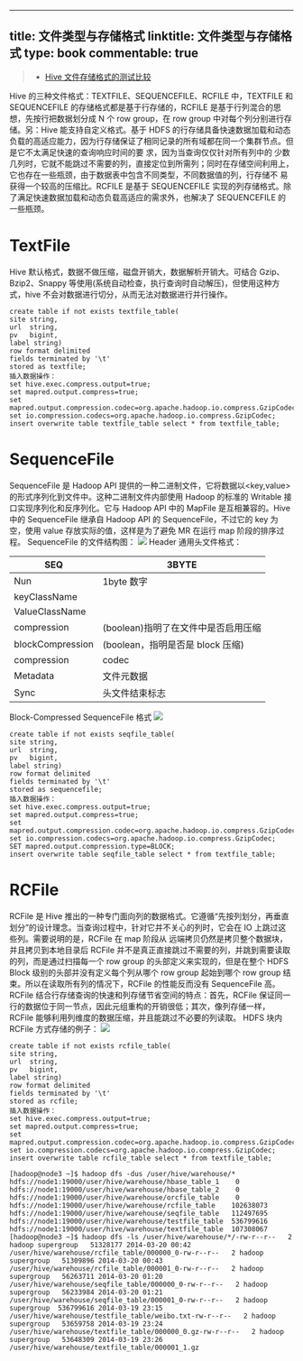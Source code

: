 
---
title: 文件类型与存储格式
linktitle: 文件类型与存储格式
type: book
commentable: true
---

> - [Hive 文件存储格式的测试比较](http://yugouai.iteye.com/blog/1851606)

Hive 的三种文件格式：TEXTFILE、SEQUENCEFILE、RCFILE 中，TEXTFILE 和 SEQUENCEFILE 的存储格式都是基于行存储的，RCFILE 是基于行列混合的思想，先按行把数据划分成 N 个 row group，在 row group 中对每个列分别进行存储。另：Hive 能支持自定义格式。基于 HDFS 的行存储具备快速数据加载和动态负载的高适应能力，因为行存储保证了相同记录的所有域都在同一个集群节点。但是它不太满足快速的查询响应时间的要 求，因为当查询仅仅针对所有列中的 少数几列时，它就不能跳过不需要的列，直接定位到所需列；同时在存储空间利用上，它也存在一些瓶颈，由于数据表中包含不同类型，不同数据值的列，行存储不 易获得一个较高的压缩比。RCFILE 是基于 SEQUENCEFILE 实现的列存储格式。除了满足快速数据加载和动态负载高适应的需求外，也解决了 SEQUENCEFILE 的一些瓶颈。

# TextFile

Hive 默认格式，数据不做压缩，磁盘开销大，数据解析开销大。可结合 Gzip、Bzip2、Snappy 等使用(系统自动检查，执行查询时自动解压)，但使用这种方式，hive 不会对数据进行切分，从而无法对数据进行并行操作。

```
create table if not exists textfile_table(
site string,
url  string,
pv   bigint,
label string)
row format delimited
fields terminated by '\t'
stored as textfile;
插入数据操作：
set hive.exec.compress.output=true;
set mapred.output.compress=true;
set mapred.output.compression.codec=org.apache.hadoop.io.compress.GzipCodec;
set io.compression.codecs=org.apache.hadoop.io.compress.GzipCodec;
insert overwrite table textfile_table select * from textfile_table;
```

# SequenceFile

SequenceFile 是 Hadoop API 提供的一种二进制文件，它将数据以<key,value>的形式序列化到文件中。这种二进制文件内部使用 Hadoop 的标准的 Writable 接口实现序列化和反序列化。它与 Hadoop API 中的 MapFile 是互相兼容的。Hive 中的 SequenceFile 继承自 Hadoop API 的 SequenceFile，不过它的 key 为空，使用 value 存放实际的值，这样是为了避免 MR 在运行 map 阶段的排序过程。
SequenceFile 的文件结构图：
![](http://dl.iteye.com/upload/attachment/0083/5096/d0399873-2c9e-3923-ab50-93644d9b8138.jpg)
Header 通用头文件格式：

| SEQ              | 3BYTE                               |
| ---------------- | ----------------------------------- |
| Nun              | 1byte 数字                          |
| keyClassName     |                                     |
| ValueClassName   |                                     |
| compression      | (boolean)指明了在文件中是否启用压缩 |
| blockCompression | (boolean，指明是否是 block 压缩)    |
| compression      | codec                               |
| Metadata         | 文件元数据                          |
| Sync             | 头文件结束标志                      |

Block-Compressed SequenceFile 格式
![](http://dl.iteye.com/upload/attachment/0083/5099/cd8a8be6-a2e4-39c8-a598-357278f1e336.jpg)

```
create table if not exists seqfile_table(
site string,
url  string,
pv   bigint,
label string)
row format delimited
fields terminated by '\t'
stored as sequencefile;
插入数据操作：
set hive.exec.compress.output=true;
set mapred.output.compress=true;
set mapred.output.compression.codec=org.apache.hadoop.io.compress.GzipCodec;
set io.compression.codecs=org.apache.hadoop.io.compress.GzipCodec;
SET mapred.output.compression.type=BLOCK;
insert overwrite table seqfile_table select * from textfile_table;
```

# RCFile

RCFile 是 Hive 推出的一种专门面向列的数据格式。它遵循“先按列划分，再垂直划分”的设计理念。当查询过程中，针对它并不关心的列时，它会在 IO 上跳过这些列。需要说明的是，RCFile 在 map 阶段从 远端拷贝仍然是拷贝整个数据块，并且拷贝到本地目录后 RCFile 并不是真正直接跳过不需要的列，并跳到需要读取的列，而是通过扫描每一个 row group 的头部定义来实现的，但是在整个 HDFS Block 级别的头部并没有定义每个列从哪个 row group 起始到哪个 row group 结束。所以在读取所有列的情况下，RCFile 的性能反而没有 SequenceFile 高。
RCFile 结合行存储查询的快速和列存储节省空间的特点：首先，RCFile 保证同一行的数据位于同一节点，因此元组重构的开销很低；其次，像列存储一样，RCFile 能够利用列维度的数据压缩，并且能跳过不必要的列读取。
HDFS 块内 RCFile 方式存储的例子：
![](http://dl.iteye.com/upload/attachment/0083/5132/012d26f3-eeab-37d2-a59b-a8073d7476a7.jpg)

```
create table if not exists rcfile_table(
site string,
url  string,
pv   bigint,
label string)
row format delimited
fields terminated by '\t'
stored as rcfile;
插入数据操作：
set hive.exec.compress.output=true;
set mapred.output.compress=true;
set mapred.output.compression.codec=org.apache.hadoop.io.compress.GzipCodec;
set io.compression.codecs=org.apache.hadoop.io.compress.GzipCodec;
insert overwrite table rcfile_table select * from textfile_table;
```

```
[hadoop@node3 ~]$ hadoop dfs -dus /user/hive/warehouse/*
hdfs://node1:19000/user/hive/warehouse/hbase_table_1    0
hdfs://node1:19000/user/hive/warehouse/hbase_table_2    0
hdfs://node1:19000/user/hive/warehouse/orcfile_table    0
hdfs://node1:19000/user/hive/warehouse/rcfile_table    102638073
hdfs://node1:19000/user/hive/warehouse/seqfile_table   112497695
hdfs://node1:19000/user/hive/warehouse/testfile_table  536799616
hdfs://node1:19000/user/hive/warehouse/textfile_table  107308067
[hadoop@node3 ~]$ hadoop dfs -ls /user/hive/warehouse/*/-rw-r--r--   2 hadoop supergroup   51328177 2014-03-20 00:42 /user/hive/warehouse/rcfile_table/000000_0-rw-r--r--   2 hadoop supergroup   51309896 2014-03-20 00:43 /user/hive/warehouse/rcfile_table/000001_0-rw-r--r--   2 hadoop supergroup   56263711 2014-03-20 01:20 /user/hive/warehouse/seqfile_table/000000_0-rw-r--r--   2 hadoop supergroup   56233984 2014-03-20 01:21 /user/hive/warehouse/seqfile_table/000001_0-rw-r--r--   2 hadoop supergroup  536799616 2014-03-19 23:15 /user/hive/warehouse/testfile_table/weibo.txt-rw-r--r--   2 hadoop supergroup   53659758 2014-03-19 23:24 /user/hive/warehouse/textfile_table/000000_0.gz-rw-r--r--   2 hadoop supergroup   53648309 2014-03-19 23:26 /user/hive/warehouse/textfile_table/000001_1.gz
```

    